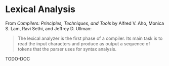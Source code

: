 # Lexical Analysis
From _Compilers: Principles, Techniques, and Tools_ by Alfred V. Aho, Monica S. Lam, Ravi Sethi, and Jeffrey D. Ullman:
> The lexical analyzer is the first phase of a compiler. Its main task is to read
> the input characters and produce as output a sequence of tokens that the parser
> uses for syntax analysis.

TODO-DOC
